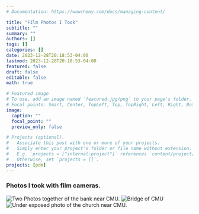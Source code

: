 ```yaml
---
# Documentation: https://wowchemy.com/docs/managing-content/

title: "Film Photos I Took"
subtitle: ""
summary: ""
authors: []
tags: []
categories: []
date: 2023-12-28T20:18:53-04:00
lastmod: 2023-12-28T20:18:53-04:00
featured: false
draft: false
editable: false
math: true

# Featured image
# To use, add an image named `featured.jpg/png` to your page's folder.
# Focal points: Smart, Center, TopLeft, Top, TopRight, Left, Right, BottomLeft, Bottom, BottomRight.
image:
  caption: ""
  focal_point: ""
  preview_only: false

# Projects (optional).
#   Associate this post with one or more of your projects.
#   Simply enter your project's folder or file name without extension.
#   E.g. `projects = ["internal-project"]` references `content/project/deep-learning/index.md`.
#   Otherwise, set `projects = []`.
projects: [pdm]
---
```

### Photos I took with film cameras.

![Two Photos together of the bank near CMU.](/staticfiles/pictures/scan0001.png)
![Bridge of CMU](/staticfiles/pictures/scan0003.png)
![Under exposed photo of the church near CMU.](/staticfiles/pictures/img013.png)

